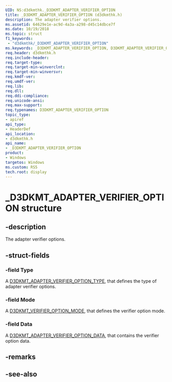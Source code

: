```yaml
---
UID: NS:d3dkmthk._D3DKMT_ADAPTER_VERIFIER_OPTION
title: _D3DKMT_ADAPTER_VERIFIER_OPTION (d3dkmthk.h)
description: The adapter verifier options.
ms.assetid: 64629e1e-ac9d-4a3a-a298-d45c14dbce7f
ms.date: 10/19/2018
ms.topic: struct
f1_keywords:
 - "d3dkmthk/_D3DKMT_ADAPTER_VERIFIER_OPTION"
ms.keywords: _D3DKMT_ADAPTER_VERIFIER_OPTION, D3DKMT_ADAPTER_VERIFIER_OPTION, 
req.header: d3dkmthk.h
req.include-header:
req.target-type:
req.target-min-winverclnt:
req.target-min-winversvr:
req.kmdf-ver:
req.umdf-ver:
req.lib:
req.dll:
req.ddi-compliance:
req.unicode-ansi:
req.max-support:
req.typenames: D3DKMT_ADAPTER_VERIFIER_OPTION
topic_type: 
- apiref
api_type: 
- HeaderDef
api_location: 
- d3dkmthk.h
api_name: 
- _D3DKMT_ADAPTER_VERIFIER_OPTION
product:
- Windows
targetos: Windows
ms.custom: RS5
tech.root: display
---
```


# _D3DKMT_ADAPTER_VERIFIER_OPTION structure

## -description

The adapter verifier options.

## -struct-fields

### -field Type

A [D3DKMT_ADAPTER_VERIFIER_OPTION_TYPE](ne-d3dkmthk-_d3dkmt_adapter_verifier_option_type.md), that defines the type of adapter verifier options.

### -field Mode

A [D3DKMT_VERIFIER_OPTION_MODE](ne-d3dkmthk-_d3dkmt_verifier_option_mode.md), that defines the verifier option mode.

### -field Data
 
A [D3DKMT_ADAPTER_VERIFIER_OPTION_DATA](ns-d3dkmthk-_d3dkmt_adapter_verifier_option_data.md), that contains the verifier option data.

## -remarks

## -see-also
